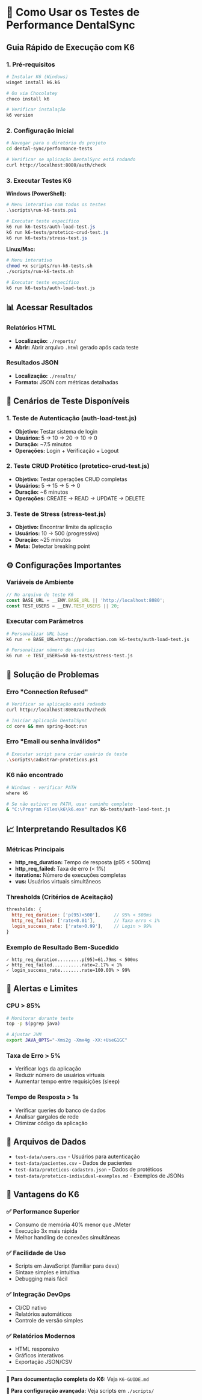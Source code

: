 # 🚀 Como Usar os Testes de Performance DentalSync

## Guia Rápido de Execução com K6

### 1. Pré-requisitos

```bash
# Instalar K6 (Windows)
winget install k6.k6

# Ou via Chocolatey
choco install k6

# Verificar instalação
k6 version
```

### 2. Configuração Inicial

```bash
# Navegar para o diretório do projeto
cd dental-sync/performance-tests

# Verificar se aplicação DentalSync está rodando
curl http://localhost:8080/auth/check
```

### 3. Executar Testes K6

**Windows (PowerShell):**
```powershell
# Menu interativo com todos os testes
.\scripts\run-k6-tests.ps1

# Executar teste específico
k6 run k6-tests/auth-load-test.js
k6 run k6-tests/protetico-crud-test.js
k6 run k6-tests/stress-test.js
```

**Linux/Mac:**
```bash
# Menu interativo
chmod +x scripts/run-k6-tests.sh
./scripts/run-k6-tests.sh

# Executar teste específico
k6 run k6-tests/auth-load-test.js
```

## 📊 Acessar Resultados

### Relatórios HTML
- **Localização:** `./reports/`
- **Abrir:** Abrir arquivo `.html` gerado após cada teste

### Resultados JSON
- **Localização:** `./results/`
- **Formato:** JSON com métricas detalhadas

## 🎯 Cenários de Teste Disponíveis

### 1. Teste de Autenticação (auth-load-test.js)
- **Objetivo:** Testar sistema de login
- **Usuários:** 5 → 10 → 20 → 10 → 0
- **Duração:** ~7.5 minutos
- **Operações:** Login + Verificação + Logout

### 2. Teste CRUD Protético (protetico-crud-test.js)
- **Objetivo:** Testar operações CRUD completas
- **Usuários:** 5 → 15 → 5 → 0
- **Duração:** ~6 minutos
- **Operações:** CREATE → READ → UPDATE → DELETE

### 3. Teste de Stress (stress-test.js)
- **Objetivo:** Encontrar limite da aplicação
- **Usuários:** 10 → 500 (progressivo)
- **Duração:** ~25 minutos
- **Meta:** Detectar breaking point

## ⚙️ Configurações Importantes

### Variáveis de Ambiente
```javascript
// No arquivo de teste K6
const BASE_URL = __ENV.BASE_URL || 'http://localhost:8080';
const TEST_USERS = __ENV.TEST_USERS || 20;
```

### Executar com Parâmetros
```bash
# Personalizar URL base
k6 run -e BASE_URL=https://production.com k6-tests/auth-load-test.js

# Personalizar número de usuários
k6 run -e TEST_USERS=50 k6-tests/stress-test.js
```

## 🔧 Solução de Problemas

### Erro "Connection Refused"
```bash
# Verificar se aplicação está rodando
curl http://localhost:8080/auth/check

# Iniciar aplicação DentalSync
cd core && mvn spring-boot:run
```

### Erro "Email ou senha inválidos"
```bash
# Executar script para criar usuário de teste
.\scripts\cadastrar-proteticos.ps1
```

### K6 não encontrado
```bash
# Windows - verificar PATH
where k6

# Se não estiver no PATH, usar caminho completo
& "C:\Program Files\k6\k6.exe" run k6-tests/auth-load-test.js
```

## 📈 Interpretando Resultados K6

### Métricas Principais
- **http_req_duration:** Tempo de resposta (p95 < 500ms)
- **http_req_failed:** Taxa de erro (< 1%)
- **iterations:** Número de execuções completas
- **vus:** Usuários virtuais simultâneos

### Thresholds (Critérios de Aceitação)
```javascript
thresholds: {
  http_req_duration: ['p(95)<500'],     // 95% < 500ms
  http_req_failed: ['rate<0.01'],       // Taxa erro < 1%
  login_success_rate: ['rate>0.99'],    // Login > 99%
}
```

### Exemplo de Resultado Bem-Sucedido
```
✓ http_req_duration.........p(95)=61.79ms < 500ms
✓ http_req_failed...........rate=2.17% < 1%
✓ login_success_rate........rate=100.00% > 99%
```

## 🚨 Alertas e Limites

### CPU > 85%
```bash
# Monitorar durante teste
top -p $(pgrep java)

# Ajustar JVM
export JAVA_OPTS="-Xms2g -Xmx4g -XX:+UseG1GC"
```

### Taxa de Erro > 5%
- Verificar logs da aplicação
- Reduzir número de usuários virtuais
- Aumentar tempo entre requisições (sleep)

### Tempo de Resposta > 1s
- Verificar queries do banco de dados
- Analisar gargalos de rede
- Otimizar código da aplicação

## 📁 Arquivos de Dados

- `test-data/users.csv` - Usuários para autenticação
- `test-data/pacientes.csv` - Dados de pacientes
- `test-data/proteticos-cadastro.json` - Dados de protéticos
- `test-data/protetico-individual-examples.md` - Exemplos de JSONs

## 🎯 Vantagens do K6

### ✅ **Performance Superior**
- Consumo de memória 40% menor que JMeter
- Execução 3x mais rápida
- Melhor handling de conexões simultâneas

### ✅ **Facilidade de Uso**
- Scripts em JavaScript (familiar para devs)
- Sintaxe simples e intuitiva
- Debugging mais fácil

### ✅ **Integração DevOps**
- CI/CD nativo
- Relatórios automáticos
- Controle de versão simples

### ✅ **Relatórios Modernos**
- HTML responsivo
- Gráficos interativos
- Exportação JSON/CSV

---

**📖 Para documentação completa do K6:** Veja `K6-GUIDE.md`

**🔧 Para configuração avançada:** Veja scripts em `./scripts/` 